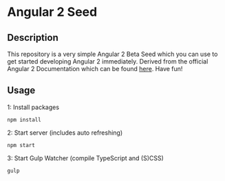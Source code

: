 # Angular 2 Seed

## Description
This repository is a very simple Angular 2 Beta Seed which you can use to get started developing Angular 2 immediately.
Derived from the official Angular 2 Documentation which can be found [here](https://angular.io/docs/ts/latest/quickstart.html).
Have fun!
## Usage
1: Install packages
```
npm install
```
2: Start server (includes auto refreshing)
```
npm start
```
3: Start Gulp Watcher (compile TypeScript and (S)CSS)
```
gulp
```